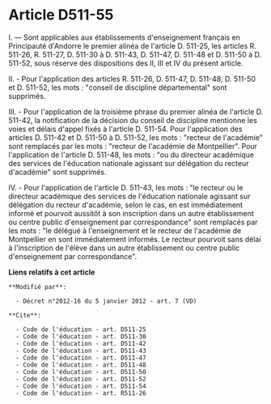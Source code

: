 # Article D511-55

I. ― Sont applicables aux établissements d'enseignement français en Principauté d'Andorre le premier alinéa de l'article D.
511-25, les articles R. 511-26, R. 511-27, D. 511-30 à D. 511-43, D. 511-47, D. 511-48 et D. 511-50 à D. 511-52, sous réserve
des dispositions des II, III et IV du présent article. 

II. - Pour l'application des articles R. 511-26, D. 511-47, D. 511-48, D. 511-50 et D. 511-52, les mots : "conseil de
discipline départemental" sont supprimés. 

III. - Pour l'application de la troisième phrase du premier alinéa de l'article D. 511-42, la notification de la décision du
conseil de discipline mentionne les voies et délais d'appel fixés à l'article D. 511-54. Pour l'application des articles D.
511-42 et D. 511-50 à D. 511-52, les mots : "recteur de l'académie" sont remplacés par les mots : "recteur de l'académie de
Montpellier". Pour l'application de l'article D. 511-48, les mots : "ou du directeur académique des services de l'éducation
nationale agissant sur délégation du recteur d'académie" sont supprimés. 

IV. - Pour l'application de l'article D. 511-43, les mots : "le recteur ou               le directeur académique des services
de l'éducation nationale agissant sur délégation du recteur d'académie, selon le cas, en est immédiatement informé et
pourvoit aussitôt à son inscription dans un autre établissement ou centre public d'enseignement par correspondance" sont
remplacés par les mots : "le délégué à l'enseignement et le recteur de l'académie de Montpellier en sont immédiatement
informés. Le recteur pourvoit sans délai à l'inscription de l'élève dans un autre établissement ou centre public
d'enseignement par correspondance".

**Liens relatifs à cet article**

	**Modifié par**:

	  - Décret n°2012-16 du 5 janvier 2012 - art. 7 (VD)

	**Cite**:

	  - Code de l'éducation - art. D511-25
	  - Code de l'éducation - art. D511-30
	  - Code de l'éducation - art. D511-42
	  - Code de l'éducation - art. D511-43
	  - Code de l'éducation - art. D511-47
	  - Code de l'éducation - art. D511-48
	  - Code de l'éducation - art. D511-50
	  - Code de l'éducation - art. D511-52
	  - Code de l'éducation - art. D511-54
	  - Code de l'éducation - art. R511-26
